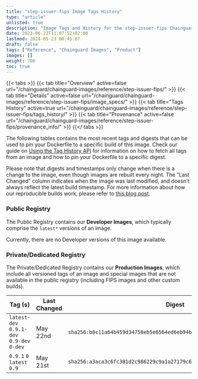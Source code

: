 ```yaml
---
title: "step-issuer-fips Image Tags History"
type: "article"
unlisted: true
description: "Image Tags and History for the step-issuer-fips Chainguard Image"
date: 2023-06-22T11:07:52+02:00
lastmod: 2024-05-23 00:45:07
draft: false
tags: ["Reference", "Chainguard Images", "Product"]
images: []
weight: 700
toc: true
---
```


{{< tabs >}}
{{< tab title="Overview" active=false url="/chainguard/chainguard-images/reference/step-issuer-fips/" >}}
{{< tab title="Details" active=false url="/chainguard/chainguard-images/reference/step-issuer-fips/image_specs/" >}}
{{< tab title="Tags History" active=true url="/chainguard/chainguard-images/reference/step-issuer-fips/tags_history/" >}}
{{< tab title="Provenance" active=false url="/chainguard/chainguard-images/reference/step-issuer-fips/provenance_info/" >}}
{{</ tabs >}}

The following tables contains the most recent tags and digests that can be used to pin your Dockerfile to a specific build of this image. Check our guide on [Using the Tag History API](/chainguard/chainguard-images/using-the-tag-history-api/) for information on how to fetch all tags from an image and how to pin your Dockerfile to a specific digest.

Please note that digests and timestamps only change when there is a change to the image, even though images are rebuilt every night. The "Last Changed" column indicates when the image was last modified, and doesn't always reflect the latest build timestamp. For more information about how our reproducible builds work, please refer to [this blog post](https://www.chainguard.dev/unchained/reproducing-chainguards-reproducible-image-builds).

### Public Registry
The Public Registry contains our **Developer Images**, which typically comprise the `latest*` versions of an image.

Currently, there are no Developer versions of this image available.

### Private/Dedicated Registry
The Private/Dedicated Registry contains our **Production Images**, which include all versioned tags of an image and special images that are not available in the public registry (including FIPS images and other custom builds).

| Tag (s)                                     | Last Changed | Digest                                                                    |
|---------------------------------------------|--------------|---------------------------------------------------------------------------|
|  `latest-dev` `0.9.1-dev` `0.9-dev` `0-dev` | May 22nd     | `sha256:b8c11a64b459d34758eb5e6564ed6eb94b662626ae0f29f4c5fc5abf0f8fe69a` |
|  `0.9.1` `0` `latest` `0.9`                 | May 21st     | `sha256:a3aca3c6fc381d2c986229c9a1a27179c6f7679eaa33137b9f8ffce003e19c9b` |

